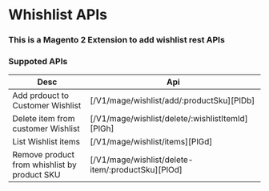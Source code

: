 # Whishlist APIs

### This is a Magento 2 Extension to add wishlist rest APIs

### Suppoted APIs

| Desc | Api |
| ------ | ------ |
| Add prdouct to Customer Wishlist | [/V1/mage/wishlist/add/:productSku][PlDb] |
| Delete item from customer Wishlist | [/V1/mage/wishlist/delete/:wishlistItemId][PlGh] |
| List Wishlist items | [/V1/mage/wishlist/items][PlGd] |
| Remove product from whishlist by product SKU| [/V1/mage/wishlist/delete-item/:productSku][PlOd] |
